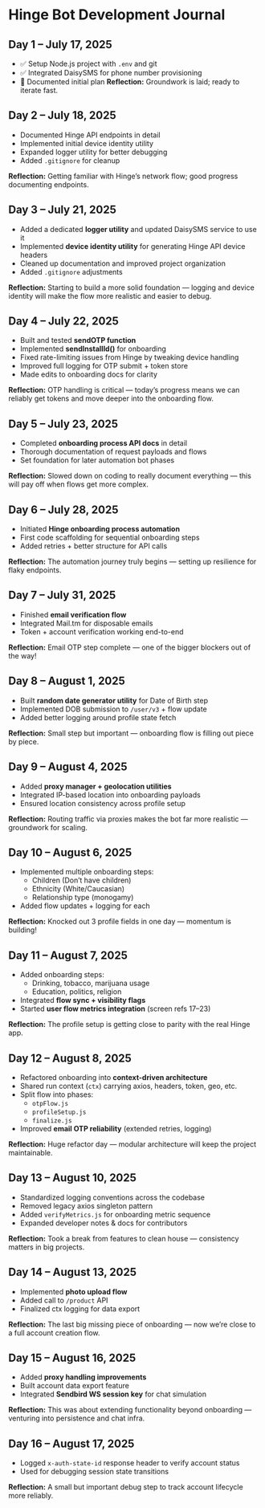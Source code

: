 # Hinge Bot Development Journal

## Day 1 – July 17, 2025
- ✅ Setup Node.js project with `.env` and git
- ✅ Integrated DaisySMS for phone number provisioning
- 📝 Documented initial plan
**Reflection:** Groundwork is laid; ready to iterate fast.

## Day 2 – July 18, 2025
- Documented Hinge API endpoints in detail  
- Implemented initial device identity utility  
- Expanded logger utility for better debugging  
- Added `.gitignore` for cleanup

**Reflection:** Getting familiar with Hinge’s network flow; good progress documenting endpoints.

## Day 3 – July 21, 2025
- Added a dedicated **logger utility** and updated DaisySMS service to use it  
- Implemented **device identity utility** for generating Hinge API device headers  
- Cleaned up documentation and improved project organization  
- Added `.gitignore` adjustments  

**Reflection:** Starting to build a more solid foundation — logging and device identity will make the flow more realistic and easier to debug.

## Day 4 – July 22, 2025
- Built and tested **sendOTP function**  
- Implemented **sendInstallId()** for onboarding  
- Fixed rate-limiting issues from Hinge by tweaking device handling  
- Improved full logging for OTP submit + token store  
- Made edits to onboarding docs for clarity  

**Reflection:** OTP handling is critical — today’s progress means we can reliably get tokens and move deeper into the onboarding flow.

## Day 5 – July 23, 2025
- Completed **onboarding process API docs** in detail  
- Thorough documentation of request payloads and flows  
- Set foundation for later automation bot phases  

**Reflection:** Slowed down on coding to really document everything — this will pay off when flows get more complex.

## Day 6 – July 28, 2025
- Initiated **Hinge onboarding process automation**  
- First code scaffolding for sequential onboarding steps  
- Added retries + better structure for API calls  

**Reflection:** The automation journey truly begins — setting up resilience for flaky endpoints.

## Day 7 – July 31, 2025
- Finished **email verification flow**  
- Integrated Mail.tm for disposable emails  
- Token + account verification working end-to-end  

**Reflection:** Email OTP step complete — one of the bigger blockers out of the way!

## Day 8 – August 1, 2025
- Built **random date generator utility** for Date of Birth step  
- Implemented DOB submission to `/user/v3` + flow update  
- Added better logging around profile state fetch  

**Reflection:** Small step but important — onboarding flow is filling out piece by piece.

## Day 9 – August 4, 2025
- Added **proxy manager + geolocation utilities**  
- Integrated IP-based location into onboarding payloads  
- Ensured location consistency across profile setup  

**Reflection:** Routing traffic via proxies makes the bot far more realistic — groundwork for scaling.

## Day 10 – August 6, 2025
- Implemented multiple onboarding steps:
  - Children (Don’t have children)  
  - Ethnicity (White/Caucasian)  
  - Relationship type (monogamy)  
- Added flow updates + logging for each  

**Reflection:** Knocked out 3 profile fields in one day — momentum is building!

## Day 11 – August 7, 2025
- Added onboarding steps:
  - Drinking, tobacco, marijuana usage  
  - Education, politics, religion  
- Integrated **flow sync + visibility flags**  
- Started **user flow metrics integration** (screen refs 17–23)  

**Reflection:** The profile setup is getting close to parity with the real Hinge app.

## Day 12 – August 8, 2025
- Refactored onboarding into **context-driven architecture**  
- Shared run context (`ctx`) carrying axios, headers, token, geo, etc.  
- Split flow into phases:
  - `otpFlow.js`  
  - `profileSetup.js`  
  - `finalize.js`  
- Improved **email OTP reliability** (extended retries, logging)  

**Reflection:** Huge refactor day — modular architecture will keep the project maintainable.

## Day 13 – August 10, 2025
- Standardized logging conventions across the codebase  
- Removed legacy axios singleton pattern  
- Added `verifyMetrics.js` for onboarding metric sequence  
- Expanded developer notes & docs for contributors  

**Reflection:** Took a break from features to clean house — consistency matters in big projects.

## Day 14 – August 13, 2025
- Implemented **photo upload flow**  
- Added call to `/product` API  
- Finalized ctx logging for data export  

**Reflection:** The last big missing piece of onboarding — now we’re close to a full account creation flow.

## Day 15 – August 16, 2025
- Added **proxy handling improvements**  
- Built account data export feature  
- Integrated **Sendbird WS session key** for chat simulation  

**Reflection:** This was about extending functionality beyond onboarding — venturing into persistence and chat infra.

## Day 16 – August 17, 2025
- Logged `x-auth-state-id` response header to verify account status  
- Used for debugging session state transitions  

**Reflection:** A small but important debug step to track account lifecycle more reliably.